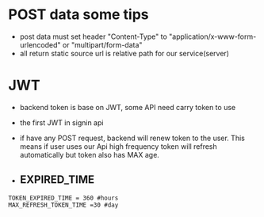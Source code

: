 # POST data some tips
* post data must set header "Content-Type" to "application/x-www-form-urlencoded" or "multipart/form-data"
* all return static source url is relative path for our service(server)

# JWT
* backend token is base on JWT, some API need carry token to use
* the first JWT in signin api
* if have any POST request, backend will renew token to the user. This means if user uses our Api high frequency token will refresh automatically but token also has MAX age.

* ## EXPIRED_TIME
```
TOKEN_EXPIRED_TIME = 360 #hours
MAX_REFRESH_TOKEN_TIME =30 #day
```

